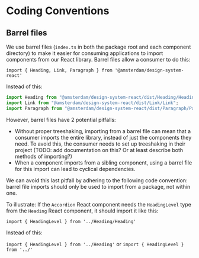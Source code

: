 # Coding Conventions

## Barrel files

We use barrel files (`index.ts` in both the package root and each component directory) to make it easier for consuming applications to import components from our React library.
Barrel files allow a consumer to do this:

`import { Heading, Link, Paragraph } from '@amsterdam/design-system-react'`

Instead of this:

```js
import Heading from "@amsterdam/design-system-react/dist/Heading/Heading";
import Link from "@amsterdam/design-system-react/dist/Link/Link";
import Paragraph from "@amsterdam/design-system-react/dist/Paragraph/Paragraph";
```

However, barrel files have 2 potential pitfalls:

- Without proper treeshaking, importing from a barrel file can mean that a consumer imports the entire library, instead of just the components they need. To avoid this, the consumer needs to set up treeshaking in their project (TODO: add documentation on this? Or at least describe both methods of importing?)
- When a component imports from a sibling component, using a barrel file for this import can lead to cyclical dependencies.

We can avoid this last pitfall by adhering to the following code convention: barrel file imports should only be used to import from a package, not within one.

To illustrate: If the `Accordion` React component needs the `HeadingLevel` type from the `Heading` React component, it should import it like this:

`import { HeadingLevel } from '../Heading/Heading'`

Instead of this:

`import { HeadingLevel } from '../Heading'` or `import { HeadingLevel } from '../'`
